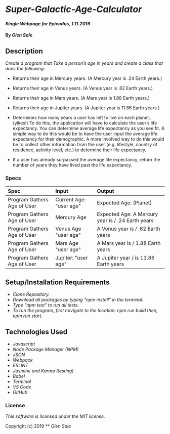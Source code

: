 #  _Super-Galactic-Age-Calculator_

#### _Single Webpage for Epicodus, 1.11.2019_

#### By _Glen Sale_

## Description

_Create a program that Take a person’s age in years and create a class that does the following:_

* Returns their age in Mercury years. (A Mercury year is .24 Earth years.)

* Returns
 their age in Venus years. (A Venus year is .62 Earth years.)

* Returns their age in Mars years. (A Mars year is 1.88 Earth years.)

* Returns their age in Jupiter years. (A Jupiter year is 11.86 Earth years.)

* Determines how many years a user has left to live on each planet… (yikes!) To do this, the application will have to calculate the user’s life expectancy. You can determine average life expectancy as you see fit. A simple way to do this would be to have the user input the average life expectancy for their demographic. A more involved way to do this would be to collect other information from the user (e.g. lifestyle, country of residence, activity level, etc.) to determine their life expectancy.

* If a user has already surpassed the average life expectancy, return the number of years they have lived past the life expectancy.


### Specs
| Spec | Input | Output |
| :-------------    | :------------- | :-------------|
| Program Gathers Age of User| Current Age: "user age" | Expected Age: (Planet) |
| Program Gathers Age of User| Mercury Age | Expected Age: A Mercury year is / .24 Earth years |
| Program Gathers Age of User| Venus Age "user age" | A Venus year is / .62 Earth years |
| Program Gathers Age of User| Mars Age "user age" | A Mars year is / 1.88 Earth years |
| Program Gathers Age of User| Jupiter: "user age" | A Jupiter year / is 11.86 Earth years |




## Setup/Installation Requirements
* _Clone Repository._
* _Download all packages by typing "npm install" in the terminal._
* _Type "npm test" to run all tests._
* _To run the program, first navigate to the location: npm run build then, npm run start._




## Technologies Used
* _Javascript_
* _Node Package Manager (NPM)_
* _JSON_
* _Webpack_
* _ESLINT_
* _Jasmine and Karma (testing)_
* _Babel_
* _Terminal_
* _VS Code_
* _GitHub_


### License

*This software is licensed under the MIT license.*

Copyright (c) 2019 ** _Glen Sale_

